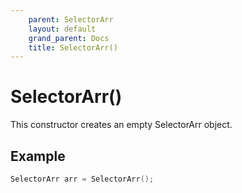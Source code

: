 ```yaml
---
    parent: SelectorArr
    layout: default
    grand_parent: Docs
    title: SelectorArr()
---
```

# SelectorArr()
This constructor creates an empty SelectorArr object.

## Example
```cpp
SelectorArr arr = SelectorArr();
```
